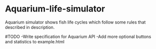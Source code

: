 Aquarium-life-simulator
=======================

Aquarium simulator shows fish life cycles which follow some rules that described in description. 

#TODO
-Write specification for Aquarium API
-Add more optional buttons and statistics to example.html

